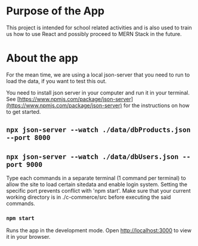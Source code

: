 # Purpose of the App

This project is intended for school related activities and is also used to train us how to use React and possibly proceed to MERN Stack in the future. 

# About the app

For the mean time, we are using a local json-server that you need to run to load the data, if you want to test this out.

You need to install json server in your computer and run it in your terminal.\
See [https://www.npmjs.com/package/json-server](https://www.npmjs.com/package/json-server) for the instructions on how to get started.

## `npx json-server --watch ./data/dbProducts.json --port 8000`
## `npx json-server --watch ./data/dbUsers.json --port 9000`

Type each commands in a separate terminal (1 command per terminal) to allow the site to load certain sitedata and enable login system.
Setting the specific port prevents conflict with 'npm start'.
Make sure that your current working directory is in ./c-commerce/src before executing the said commands.

### `npm start`

Runs the app in the development mode.
Open [http://localhost:3000](http://localhost:3000) to view it in your browser.


